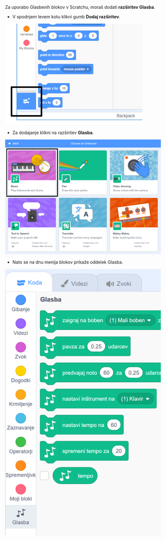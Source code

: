 Za uporabo Glasbenih blokov v Scratchu, moraš dodati **razširitev Glasba**.

+ V spodnjem levem kotu klikni gumb **Dodaj razširitev**.

![gumb dodaj razširitev](images/add-extension-annotated.png)

+ Za dodajanje klikni na razširitev **Glasba**.

![označena razširitev glasba](images/click-music-annotated.png)

+ Nato se na dnu menija blokov prikaže oddelek Glasba.

![bloki razširitve glasba](images/music-extension-blocks.png)